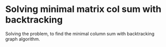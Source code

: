 # Solving minimal matrix col sum with backtracking
Solving the problem, to find the minimal column sum with backtracking graph algorithm.